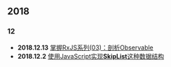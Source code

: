 

## 2018

### 12

+ **2018.12.13** [掌握RxJS系列(03)：剖析Observable](2018/12/13)
+ **2018.12.2** [使用JavaScript实现**SkipList**这种数据结构](2018/12/02)
